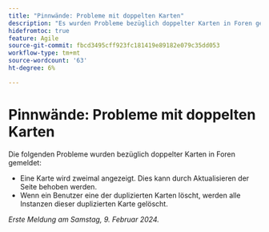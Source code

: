 ```yaml
---
title: "Pinnwände: Probleme mit doppelten Karten"
description: "Es wurden Probleme bezüglich doppelter Karten in Foren gemeldet."
hidefromtoc: true
feature: Agile
source-git-commit: fbcd3495cff923fc181419e89182e079c35dd053
workflow-type: tm+mt
source-wordcount: '63'
ht-degree: 6%

---
```



# Pinnwände: Probleme mit doppelten Karten

Die folgenden Probleme wurden bezüglich doppelter Karten in Foren gemeldet:

* Eine Karte wird zweimal angezeigt. Dies kann durch Aktualisieren der Seite behoben werden.
* Wenn ein Benutzer eine der duplizierten Karten löscht, werden alle Instanzen dieser duplizierten Karte gelöscht.

_Erste Meldung am Samstag, 9. Februar 2024._
